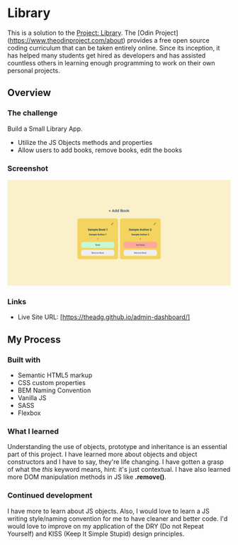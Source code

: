 # Library

This is a solution to the [Project: Library](https://www.theodinproject.com/lessons/node-path-javascript-library). The [Odin Project] (https://www.theodinproject.com/about) provides a free open source coding curriculum that can be taken entirely online. Since its inception, it has helped many students get hired as developers and has assisted countless others in learning enough programming to work on their own personal projects.

## Overview

### The challenge

Build a Small Library App.

- Utilize the JS Objects methods and properties
- Allow users to add books, remove books, edit the books

### Screenshot

![](./adg-library.png)

### Links

- Live Site URL: [https://theadg.github.io/admin-dashboard/]

## My Process

### Built with

- Semantic HTML5 markup
- CSS custom properties
- BEM Naming Convention
- Vanilla JS
- SASS
- Flexbox

### What I learned

Understanding the use of objects, prototype and inheritance is an essential part of this project. I have learned more about objects and object constructors and I have to say, they're life changing. I have gotten a grasp of what the _this_ keyword means, hint: it's just contextual. I have also learned more DOM manipulation methods in JS like **.remove()**.

### Continued development

I have more to learn about JS objects. Also, I would love to learn a JS writing style/naming convention for me to have cleaner and better code. I'd would love to improve on my application of the DRY (Do not Repeat Yourself) and KISS (Keep It Simple Stupid) design principles.
